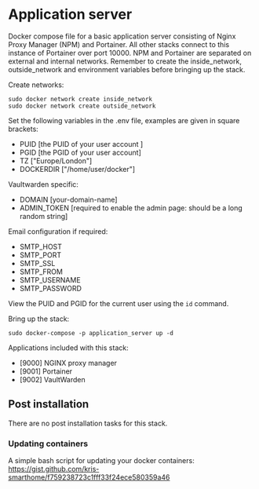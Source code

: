 # Application server
Docker compose file for a basic application server consisting of Nginx Proxy Manager (NPM) and Portainer. All other stacks connect to this instance of Portainer over port 10000. NPM and Portainer are separated on external and internal networks. Remember to create the inside_network, outside_network and environment variables before bringing up the stack.

Create networks:
```
sudo docker network create inside_network
sudo docker network create outside_network
```

Set the following variables in the .env file, examples are given in square brackets:
- PUID [the PUID of your user account ] 
- PGID [the PGID of your user account] 
- TZ ["Europe/London"]
- DOCKERDIR ["/home/user/docker"]

Vaultwarden specific:
- DOMAIN [your-domain-name]
- ADMIN_TOKEN [required to enable the admin page: should be a long random string]

Email configuration if required:
- SMTP_HOST 
- SMTP_PORT
- SMTP_SSL
- SMTP_FROM
- SMTP_USERNAME
- SMTP_PASSWORD

View the PUID and PGID for the current user using the ```id``` command.

Bring up the stack:
```
sudo docker-compose -p application_server up -d
```

Applications included with this stack:
- [9000] NGINX proxy manager
- [9001] Portainer
- [9002] VaultWarden

## Post installation
There are no post installation tasks for this stack.

### Updating containers
A simple bash script for updating your docker containers: https://gist.github.com/kris-smarthome/f759238723c1fff33f24ece580359a46
